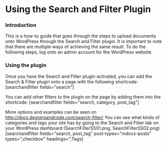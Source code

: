 # Using the Search and Filter Plugin

### Introduction
This is a how-to guide that goes through the steps to upload documents onto WordPress through the Search and Filter plugin. It is important to note that there are multiple ways of achieving the same result. To do the following steps, log onto an admin account for the WordPress website.

### Using the plugin
Once you have the Search and Filter plugin activated, you can add the Search & Filter plugin onto a page with the following shortcode:
[searchandfilter fields="search"]

You can add other filters to the plugin on the page by adding them into the shortcode:
[searchandfilter fields="search, category, post_tag"]

More options and examples can be seen on http://docs.designsandcode.com/search-filter/
You can see what kinds of categories and tags your site has by going to the Search and Filter tab on your WordPress dashboard (SearchFilterSS01.png, SearchFilterSS02.png)
[searchandfilter fields="search, post_tag" post-types="mdocs-posts" types=",checkbox" headings=",Tags]
